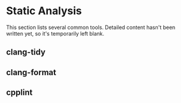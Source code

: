 <!--
SPDX-FileCopyrightText: 2021 Shuai Zhang

SPDX-License-Identifier: CC-BY-NC-ND-4.0
-->

# Static Analysis

This section lists several common tools. Detailed content hasn't been written yet, so it's temporarily left blank.

## clang-tidy

## clang-format

## cpplint
